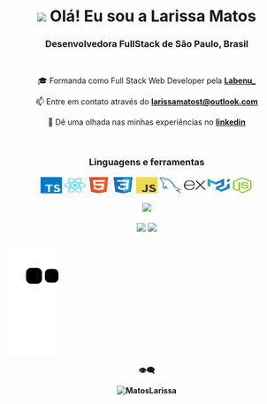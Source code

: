 <h1 align="center">
  <img src="https://media.giphy.com/media/hvRJCLFzcasrR4ia7z/giphy.gif" width="28">
  Olá! Eu sou a Larissa Matos
</h1>
<h3 align="center">
  Desenvolvedora FullStack de São Paulo, Brasil
</h3>
<br />

<div align="center">
  
 🎓 Formanda como Full Stack Web Developer pela <b>[Labenu_](https://www.labenu.com.br/quem-somos)</b>

 📫 Entre em contato através do <a href = "mailto:larissamatost@outlook.com"><b>larissamatost@outlook.com </b></a>   

 📄 Dê uma olhada nas minhas experiências no <b> [linkedin](https://www.linkedin.com/in/larissa-matos-b5aa93127/)
</div>
  
<div style="display: inline_block" align="center"><br>
  <h3>Linguagens e ferramentas</h3>
  	<img align="center" alt="Larissa-Ts" height="30" width="40" src="https://raw.githubusercontent.com/devicons/devicon/master/icons/typescript/typescript-plain.svg">
  	<img align="center" alt="Larissa-React" height="30" width="40" src="https://raw.githubusercontent.com/devicons/devicon/master/icons/react/react-original.svg">
  	<img align="center" alt="Larissa-HTML" height="30" width="40" src="https://raw.githubusercontent.com/devicons/devicon/master/icons/html5/html5-original.svg">
  	<img align="center" alt="Larissa-CSS" height="30" width="40" src="https://raw.githubusercontent.com/devicons/devicon/master/icons/css3/css3-original.svg">
 	  <img align="center" alt="Larissa-Javascript" height="30" width="40" src="https://raw.githubusercontent.com/devicons/devicon/master/icons/javascript/javascript-original.svg">
  	<img align="center" alt="Larissa-MySQL" height="30" width="40" src="https://raw.githubusercontent.com/devicons/devicon/master/icons/mysql/mysql-original.svg">
  	<img align="center" alt="Larissa-Express" height="30" width="40" src="https://raw.githubusercontent.com/devicons/devicon/master/icons/express/express-original.svg">
  	<img align="center" alt="Larissa-MaterialUI" height="30" width="40" src="https://raw.githubusercontent.com/devicons/devicon/master/icons/materialui/materialui-original.svg">
  	<img align="center" alt="Larissa-NodeJS" height="30" width="40" src="https://raw.githubusercontent.com/devicons/devicon/master/icons/nodejs/nodejs-original.svg">

</div>
<br />
<div align="center">
  
  <a href="https://github.com/MatosLarissa">
  <img height="160em" src="https://github-readme-stats.vercel.app/api?username=MatosLarissa&show_icons=true&theme=dracula&include_all_commits=true&count_private=true"/>
<!--   <img height="160em" src="https://github-readme-stats.vercel.app/api/top-langs/?username=MatosLarissa&layout=compact&langs_count=7&theme=dracula"/> -->

</div>
<br />  
  
  
 <div align="center">  
  <a href = "mailto:larissamatost@outlook.com"><img src="https://img.shields.io/badge/-Gmail-%23333?style=for-the-badge&logo=gmail&logoColor=white" target="_blank"></a>
  <a href="https://www.linkedin.com/in/larissa-matos-b5aa93127/" target="_blank"><img src="https://img.shields.io/badge/-LinkedIn-%230077B5?style=for-the-badge&logo=linkedin&logoColor=white" target="_blank"></a> 
  </div>
  
  ##  

  
![Snake animation](https://github.com/MatosLarissa/MatosLarissa/blob/output/github-contribution-grid-snake.svg)
  
<div align='center'>
  <p>👁️‍🗨️</p>
  <img src="https://komarev.com/ghpvc/?username=MatosLarissa&color=blueviolet&label=profile+views" alt="MatosLarissa" />
</div>  
